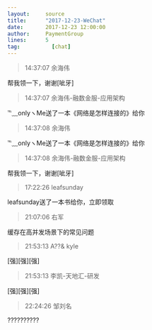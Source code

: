 ```yaml
---
layout:     source 
title:      "2017-12-23-WeChat"
date:       2017-12-23 12:00:00
author:     PaymentGroup
lines:      5 
tag:		  [chat]
---
```

> 14:37:07  余海伟  
   
帮我领一下，谢谢[呲牙]  
   
> 14:37:07  余海伟-融数金服-应用架构  
   
℡﹏onlyヽMe送了一本《网络是怎样连接的》给你  
   
> 14:37:08  余海伟  
   
℡﹏onlyヽMe送了一本《网络是怎样连接的》给你  
   
> 14:37:08  余海伟-融数金服-应用架构  
   
帮我领一下，谢谢[呲牙]  
   
> 17:22:26  leafsunday  
   
leafsunday送了一本书给你，立即领取  
   
> 21:07:06  右军  
   
缓存在高并发场景下的常见问题  
   
> 21:53:13  A??&    kyle  
   
[强][强][强]  
   
> 21:53:13  李凯-天地汇-研发  
   
[强][强][强]  
   
> 22:24:26  邹刘名  
   
??????????  
   
